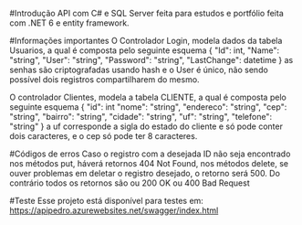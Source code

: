 #Introdução
API com C# e SQL Server feita para estudos e portfólio feita com .NET 6 e entity framework.

#Informações importantes
O Controlador Login, modela dados da tabela Usuarios, a qual é composta pelo seguinte esquema
{
"Id": int,
"Name": "string",
"User": "string",
"Password": "string",
"LastChange": datetime
}
as senhas são criptografadas usando hash e o User é único, não sendo possível dois registros compartilharem do mesmo.

O controlador Clientes, modela a tabela CLIENTE, a qual é composta pelo seguinte esquema
{
"id": int
"nome": "string",
"endereco": "string",
"cep": "string",
"bairro": "string",
"cidade": "string",
"uf": "string",
"telefone": "string"
}
a uf corresponde a sigla do estado do cliente e só pode conter dois caracteres, e o cep só pode ter 8 caracteres.

#Códigos de erros
Caso o registro com a desejada ID não seja encontrado nos métodos put, háverá retornos 404 Not Found, nos métodos delete, se ouver problemas em deletar o registro desejado, o retorno será 500.
Do contrário todos os retornos são ou 200 OK ou 400 Bad Request

#Teste
Esse projeto está disponível para testes em: https://apipedro.azurewebsites.net/swagger/index.html

